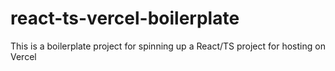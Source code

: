 # react-ts-vercel-boilerplate
This is a boilerplate project for spinning up a React/TS project for hosting on Vercel
